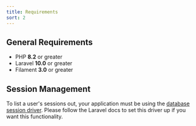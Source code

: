 ```yaml
---
title: Requirements
sort: 2
---
```


## General Requirements

-   PHP **8.2** or greater
-   Laravel **10.0** or greater
-   Filament **3.0** or greater

## Session Management

To list a user's sessions out, your application must be using the [database session driver](https://laravel.com/docs/10.x/session#database). Please follow the Laravel docs to set this driver up if you want this functionality.
